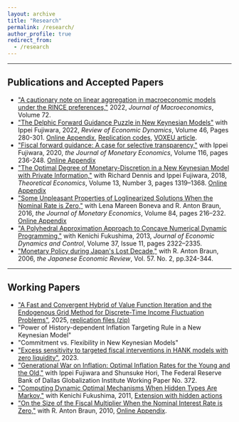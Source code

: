 ```yaml
---
layout: archive
title: "Research"
permalink: /research/
author_profile: true
redirect_from:
  - /research
---
```


<hr>

## Publications and Accepted Papers
* ["A cautionary note on linear aggregation in macroeconomic models under the RINCE preferences,"](https://www.sciencedirect.com/science/article/abs/pii/S0164070422000222) 2022, *Journal of Macroeconomics*, Volume 72. 
* ["The Delphic Forward Guidance Puzzle in New Keynesian Models"](https://www.sciencedirect.com/science/article/pii/S1094202521000752?dgcid=author) with Ippei Fujiwara, 2022, *Review of Economic Dynamics*, Volume 46, Pages 280-301. [Online Appendix](/files/Fujiwara_Waki_DFGP_OnlineAppendix.pdf), [Replication codes](https://ideas.repec.org/c/red/ccodes/19-50.html), 
[VOXEU article](https://voxeu.org/article/private-news-and-monetary-policy).
* ["Fiscal forward guidance: A case for selective transparency,"](https://doi.org/10.1016/j.jmoneco.2019.10.007) with Ippei Fujiwara, 2020, *the Journal of Monetary Economics*, Volume 116, pages 236-248. [Online Appendix](/files/Fujiwara_Waki_FFG_Appendix.pdf)
* ["The Optimal Degree of Monetary-Discretion in a New Keynesian Model with Private Information,"](https://econtheory.org/ojs/index.php/te/article/view/20181319) with Richard Dennis and Ippei Fujiwara, 2018, *Theoretical Economics*, Volume 13, Number 3, pages 1319–1368. [Online Appendix](https://econtheory.org/ojs/index.php/te/article/view/20181319)
* ["Some Unpleasant Properties of Loglinearized Solutions When the Nominal Rate is Zero,"](https://doi.org/10.1016/j.jmoneco.2016.10.012) with Lena Mareen Boneva and R. Anton Braun, 2016, *the Journal of Monetary Economics*, Volume 84, pages 216–232. [Online Appendix](/files/Boneva_Braun_Waki_2016_jme_append.pdf)
* ["A Polyhedral Approximation Approach to Concave Numerical Dynamic Programming,"](https://doi.org/10.1016/j.jedc.2013.06.001) with Kenichi Fukushima, 2013, *Journal of Economic Dynamics and Control*, Volume 37, Issue 11, pages 2322–2335. 
* ["Monetary Policy during Japan's Lost Decade,"](https://doi.org/10.1111/j.1468-5876.2006.00371.x) with R. Anton Braun, 2006, *the Japanese Economic Review*, Vol. 57. No. 2, pp.324-344.

<hr>

## Working Papers
* ["A Fast and Convergent Hybrid of Value Function Iteration and the Endogenous Grid Method for Discrete-Time Income Fluctuation Problems"](/files/Waki_VFIPWL.pdf), 2025, [replication files (zip)](/files/programs_VFIPWL.zip)
* "Power of History-dependent Inflation Targeting Rule in a New Keynesian Model"
* "Commitment vs. Flexibility in New Keynesian Models"
* ["Excess sensitivity to targeted fiscal interventions in HANK models with zero liquidity"](/files/Waki_ZeroLiquidityHANK.pdf), 2023.
* ["Generational War on Inflation: Optimal Inflation Rates for the Young and the Old,"](https://www.dallasfed.org/~/media/documents/institute/wpapers/2019/0372.pdf) with Ippei Fujiwara and Shunsuke Hori, The Federal Reserve Bank of Dallas Globalization Institute Working Paper No. 372.    
* ["Computing Dynamic Optimal Mechanisms When Hidden Types Are Markov,"](/files/Fukushima_Waki.pdf) with Kenichi Fukushima, 2011, [Extension with hidden actions](/files/Fukushima_Waki_extension_hidden_actions.pdf)
* ["On the Size of the Fiscal Multiplier When the Nominal Interest Rate is Zero,"](/files/Braun_Waki_2010.pdf) with R. Anton Braun, 2010, [Online Appendix](/files/Braun_Waki_2010_Appendix.pdf). 

